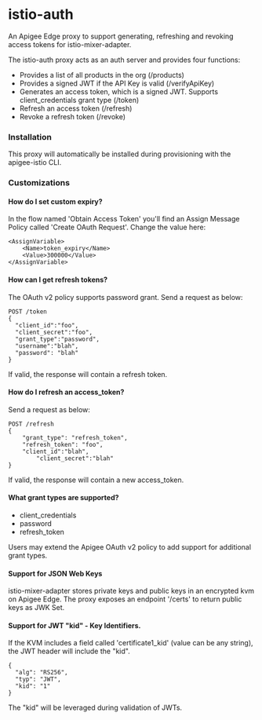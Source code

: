 # istio-auth

An Apigee Edge proxy to support generating, refreshing and revoking access tokens for istio-mixer-adapter.

The istio-auth proxy acts as an auth server and provides four functions:

* Provides a list of all products in the org (/products)
* Provides a signed JWT if the API Key is valid (/verifyApiKey)
* Generates an access token, which is a signed JWT. Supports client_credentials grant type (/token)
* Refresh an access token (/refresh)
* Revoke a refresh token (/revoke)

### Installation

This proxy will automatically be installed during provisioning with the apigee-istio CLI.

### Customizations

#### How do I set custom expiry?

In the flow named 'Obtain Access Token' you'll find an Assign Message Policy called 'Create OAuth Request'. 
Change the value here:

    <AssignVariable>
        <Name>token_expiry</Name>
        <Value>300000</Value>
    </AssignVariable>


#### How can I get refresh tokens?

The OAuth v2 policy supports password grant. Send a request as below:

    POST /token
    {
      "client_id":"foo",
      "client_secret":"foo",
      "grant_type":"password",
      "username":"blah",
      "password": "blah"
    }

If valid, the response will contain a refresh token.

#### How do I refresh an access_token?

Send a request as below:

    POST /refresh
    {
        "grant_type": "refresh_token",
        "refresh_token": "foo",
        "client_id":"blah",
            "client_secret":"blah"
    }

If valid, the response will contain a new access_token.

#### What grant types are supported?

* client_credentials
* password
* refresh_token

Users may extend the Apigee OAuth v2 policy to add support for additional grant types.

#### Support for JSON Web Keys

istio-mixer-adapter stores private keys and public keys in an encrypted kvm on Apigee Edge. 
The proxy exposes an endpoint '/certs' to return public keys as JWK Set.

#### Support for JWT "kid" - Key Identifiers. 

If the KVM includes a field called 'certificate1_kid' (value can be any string), the JWT header will include the "kid".

    {
      "alg": "RS256",
      "typ": "JWT",
      "kid": "1"
    }

The "kid" will be leveraged during validation of JWTs.
